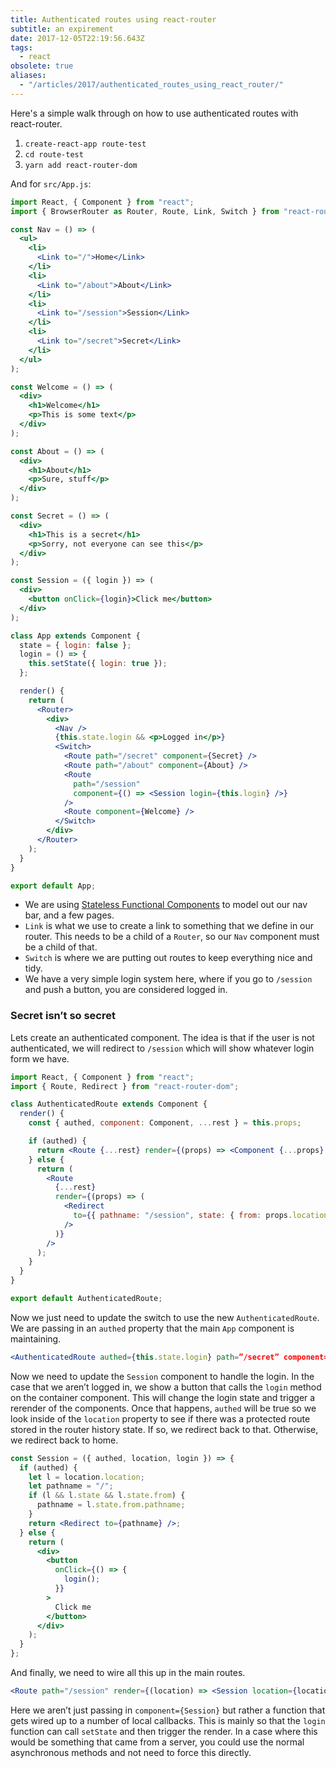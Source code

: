 ```yaml
---
title: Authenticated routes using react-router
subtitle: an expirement
date: 2017-12-05T22:19:56.643Z
tags:
  - react
obsolete: true
aliases:
  - "/articles/2017/authenticated_routes_using_react_router/"
---
```


Here's a simple walk through on how to use authenticated routes with react-router.

 <!--more-->

1. `create-react-app route-test`
2. `cd route-test`
3. `yarn add react-router-dom`

And for `src/App.js`:

```jsx
import React, { Component } from "react";
import { BrowserRouter as Router, Route, Link, Switch } from "react-router-dom";

const Nav = () => (
  <ul>
    <li>
      <Link to="/">Home</Link>
    </li>
    <li>
      <Link to="/about">About</Link>
    </li>
    <li>
      <Link to="/session">Session</Link>
    </li>
    <li>
      <Link to="/secret">Secret</Link>
    </li>
  </ul>
);

const Welcome = () => (
  <div>
    <h1>Welcome</h1>
    <p>This is some text</p>
  </div>
);

const About = () => (
  <div>
    <h1>About</h1>
    <p>Sure, stuff</p>
  </div>
);

const Secret = () => (
  <div>
    <h1>This is a secret</h1>
    <p>Sorry, not everyone can see this</p>
  </div>
);

const Session = ({ login }) => (
  <div>
    <button onClick={login}>Click me</button>
  </div>
);

class App extends Component {
  state = { login: false };
  login = () => {
    this.setState({ login: true });
  };

  render() {
    return (
      <Router>
        <div>
          <Nav />
          {this.state.login && <p>Logged in</p>}
          <Switch>
            <Route path="/secret" component={Secret} />
            <Route path="/about" component={About} />
            <Route
              path="/session"
              component={() => <Session login={this.login} />}
            />
            <Route component={Welcome} />
          </Switch>
        </div>
      </Router>
    );
  }
}

export default App;
```

- We are using [Stateless Functional Components](https://hackernoon.com/react-stateless-functional-components-nine-wins-you-might-have-overlooked-997b0d933dbc) to model out our nav bar, and a few pages.
- `Link` is what we use to create a link to something that we define in our router. This needs to be a child of a `Router`, so our `Nav` component must be a child of that.
- `Switch` is where we are putting out routes to keep everything nice and tidy.
- We have a very simple login system here, where if you go to `/session` and push a button, you are considered logged in.

### Secret isn’t so secret

Lets create an authenticated component. The idea is that if the user is not authenticated, we will redirect to `/session` which will show whatever login form we have.

```jsx
import React, { Component } from "react";
import { Route, Redirect } from "react-router-dom";

class AuthenticatedRoute extends Component {
  render() {
    const { authed, component: Component, ...rest } = this.props;

    if (authed) {
      return <Route {...rest} render={(props) => <Component {...props} />} />;
    } else {
      return (
        <Route
          {...rest}
          render={(props) => (
            <Redirect
              to={{ pathname: "/session", state: { from: props.location } }}
            />
          )}
        />
      );
    }
  }
}

export default AuthenticatedRoute;
```

Now we just need to update the switch to use the new `AuthenticatedRoute`. We are passing in an `authed` property that the main `App` component is maintaining.

```jsx
<AuthenticatedRoute authed={this.state.login} path=”/secret” component={Secret}/>
```

Now we need to update the `Session` component to handle the login. In the case that we aren’t logged in, we show a button that calls the `login` method on the container component. This will change the login state and trigger a rerender of the components. Once that happens, `authed` will be true so we look inside of the `location` property to see if there was a protected route stored in the router history state. If so, we redirect back to that. Otherwise, we redirect back to home.

```jsx
const Session = ({ authed, location, login }) => {
  if (authed) {
    let l = location.location;
    let pathname = "/";
    if (l && l.state && l.state.from) {
      pathname = l.state.from.pathname;
    }
    return <Redirect to={pathname} />;
  } else {
    return (
      <div>
        <button
          onClick={() => {
            login();
          }}
        >
          Click me
        </button>
      </div>
    );
  }
};
```

And finally, we need to wire all this up in the main routes.

```jsx
<Route path="/session" render={(location) => <Session location={location} login={this.login} authed={this.state.authed}/> }/> } />
```

Here we aren’t just passing in `component={Session}` but rather a function that gets wired up to a number of local callbacks. This is mainly so that the `login` function can call `setState` and then trigger the render. In a case where this would be something that came from a server, you could use the normal asynchronous methods and not need to force this directly.
